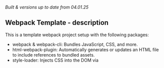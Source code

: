 _Built & versions up to date from 04.01.25_

## Webpack Template - description

This is a template webpack project setup with the following packages:

- webpack & webpack-cli: Bundles JavaScript, CSS, and more.
- html-webpack-plugin: Automatically generates or updates an HTML file to include references to bundled assets.
- style-loader: Injects CSS into the DOM via <style> tags.
- css-loader: Resolves @import and url() statements in CSS for Webpack to process.
- html-loader: Processes HTML files to resolve asset references like images or links.
- webpack-dev-server: Provides a development server that rebuilds, updates source maps, and refreshes the browser in real time, run `npx webpack serve`.

## Usage
Clone this repo, change the "name" in package.json, then run `npm install` to install the dependencies.
